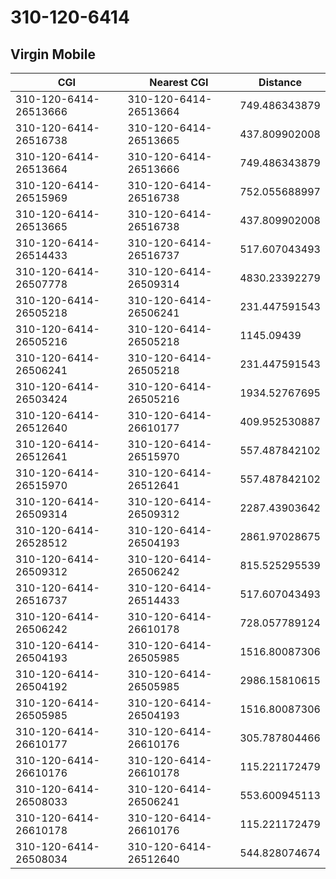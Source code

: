 # 310-120-6414
## Virgin Mobile


| CGI | Nearest CGI | Distance |
|-----|-------------|----------|
| 310-120-6414-26513666 | 310-120-6414-26513664 | 749.486343879 |
| 310-120-6414-26516738 | 310-120-6414-26513665 | 437.809902008 |
| 310-120-6414-26513664 | 310-120-6414-26513666 | 749.486343879 |
| 310-120-6414-26515969 | 310-120-6414-26516738 | 752.055688997 |
| 310-120-6414-26513665 | 310-120-6414-26516738 | 437.809902008 |
| 310-120-6414-26514433 | 310-120-6414-26516737 | 517.607043493 |
| 310-120-6414-26507778 | 310-120-6414-26509314 | 4830.23392279 |
| 310-120-6414-26505218 | 310-120-6414-26506241 | 231.447591543 |
| 310-120-6414-26505216 | 310-120-6414-26505218 | 1145.09439 |
| 310-120-6414-26506241 | 310-120-6414-26505218 | 231.447591543 |
| 310-120-6414-26503424 | 310-120-6414-26505216 | 1934.52767695 |
| 310-120-6414-26512640 | 310-120-6414-26610177 | 409.952530887 |
| 310-120-6414-26512641 | 310-120-6414-26515970 | 557.487842102 |
| 310-120-6414-26515970 | 310-120-6414-26512641 | 557.487842102 |
| 310-120-6414-26509314 | 310-120-6414-26509312 | 2287.43903642 |
| 310-120-6414-26528512 | 310-120-6414-26504193 | 2861.97028675 |
| 310-120-6414-26509312 | 310-120-6414-26506242 | 815.525295539 |
| 310-120-6414-26516737 | 310-120-6414-26514433 | 517.607043493 |
| 310-120-6414-26506242 | 310-120-6414-26610178 | 728.057789124 |
| 310-120-6414-26504193 | 310-120-6414-26505985 | 1516.80087306 |
| 310-120-6414-26504192 | 310-120-6414-26505985 | 2986.15810615 |
| 310-120-6414-26505985 | 310-120-6414-26504193 | 1516.80087306 |
| 310-120-6414-26610177 | 310-120-6414-26610176 | 305.787804466 |
| 310-120-6414-26610176 | 310-120-6414-26610178 | 115.221172479 |
| 310-120-6414-26508033 | 310-120-6414-26506241 | 553.600945113 |
| 310-120-6414-26610178 | 310-120-6414-26610176 | 115.221172479 |
| 310-120-6414-26508034 | 310-120-6414-26512640 | 544.828074674 |
